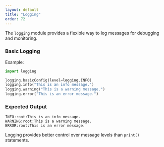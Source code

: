 ```yaml
---
layout: default
title: "Logging"
order: 72
---
```


The `logging` module provides a flexible way to log messages for debugging and monitoring.

### Basic Logging

Example:

```python
import logging

logging.basicConfig(level=logging.INFO)
logging.info("This is an info message.")
logging.warning("This is a warning message.")
logging.error("This is an error message.")
```

### Expected Output

```plaintext
INFO:root:This is an info message.
WARNING:root:This is a warning message.
ERROR:root:This is an error message.
```

Logging provides better control over message levels than `print()` statements.
